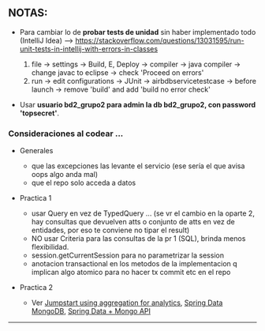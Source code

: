 ## NOTAS:

* Para cambiar lo de **probar tests de unidad** sin haber implementado todo (IntelliJ Idea)
	--> https://stackoverflow.com/questions/13031595/run-unit-tests-in-intellij-with-errors-in-classes 
	1. file -> settings -> Build, E, Deploy -> compiler -> java compiler -> change javac to eclipse -> check 'Proceed on errors'
	2. run -> edit configurations -> JUnit -> airbdbservicetestcase -> before launch -> remove 'build' and add 'build no error check'	

* Usar __usuario bd2_grupo2 para admin la db bd2_grupo2, con password 'topsecret'__.

### Consideraciones al codear ...

* Generales
	* que las excepciones las levante el servicio (ese sería el que avisa oops algo anda mal)
	* que el repo solo acceda a datos

* Practica 1
	* usar Query en vez de TypedQuery ... (se vr el cambio en la oparte 2, hay consultas que devuelven atts o conjunto de atts
	en vez de entidades, por eso te conviene no tipar el result)
	* NO usar Criteria para las consultas de la pr 1 (SQL), brinda menos flexibilidad.
	* session.getCurrentSession para no parametrizar la session
	* anotacion transactional en los metodos de la implementacion q implican algo atomico para no hacer tx commit etc en el
	repo

* Practica 2
	* Ver [Jumpstart using aggregation for analytics](https://resources.mongodb.com/getting-started-with-mongodb/jumpstart-using-aggregation-for-analytics-ruben-terceno), [Spring Data MongoDB](http://www.baeldung.com/spring-data-mongodb-projections-aggregations), [Spring Data + Mongo API](https://docs.spring.io/spring-data/mongodb/docs/current/api/org/springframework/data/mongodb/core/)
---




